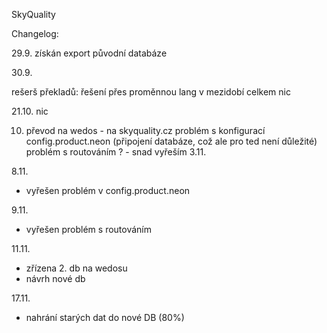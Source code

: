SkyQuality

Changelog:

29.9. získán export původní databáze

30.9.

rešerš překladů: řešení přes proměnnou lang v mezidobí celkem nic

21.10. nic

10. převod na wedos - na skyquality.cz
problém s konfigurací config.product.neon (připojení databáze, což ale pro ted není důležité)
problém s routováním ? - snad vyřeším 3.11.

8.11.
 - vyřešen problém v config.product.neon
 
9.11.
 - vyřešen problém s routováním
 
11.11.
 - zřízena 2. db na wedosu
 - návrh nové db
 
17.11.
 - nahrání starých dat do nové DB (80%)
 
 